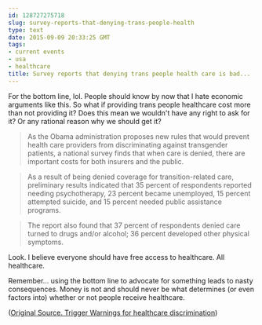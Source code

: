 ```yaml
---
id: 128727275718
slug: survey-reports-that-denying-trans-people-health
type: text
date: 2015-09-09 20:33:25 GMT
tags:
- current events
- usa
- healthcare
title: Survey reports that denying trans people health care is bad...
---
```

For the bottom line, lol. People should know by now that I hate economic arguments like this. So what if providing trans people healthcare cost more than not providing it? Does this mean we wouldn't have any right to ask for it? Or any rational reason why we should get it?

> As the Obama administration proposes new rules that would prevent health care providers from discriminating against transgender patients, a national survey finds that when care is denied, there are important costs for both insurers and the public.

> As a result of being denied coverage for transition-related care, preliminary results indicated that 35 percent of respondents reported needing psychotherapy, 23 percent became unemployed, 15 percent attempted suicide, and 15 percent needed public assistance programs.

> The report also found that 37 percent of respondents denied care turned to drugs and/or alcohol; 36 percent developed other physical symptoms. 

Look. I believe everyone should have free access to healthcare. All healthcare. 

Remember... using the bottom line to advocate for something leads to nasty consequences. Money is not and should never be what determines (or even factors into) whether or not people receive healthcare. 

([Original Source. Trigger Warnings for healthcare discrimination][1])

[1]: https://web.archive.org/web/20150909111858/http://www.prnewswire.com/news-releases/as-affordable-care-act-extends-support-for-transgender-surgery-survey-finds-denying-care-has-costs-for-insurers-public-300139492.html